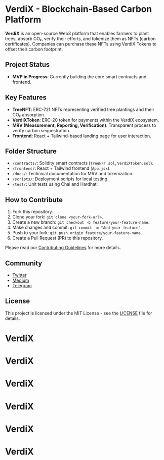# VerdiX - Blockchain-Based Carbon Platform

**VerdiX** is an open-source Web3 platform that enables farmers to plant trees, absorb CO₂, verify their efforts, and tokenize them as NFTs (carbon certificates). Companies can purchase these NFTs using VerdiX Tokens to offset their carbon footprint.

## Project Status
- **MVP in Progress**: Currently building the core smart contracts and frontend.

## Key Features
- **TreeNFT**: ERC-721 NFTs representing verified tree plantings and their CO₂ absorption.
- **VerdiXToken**: ERC-20 token for payments within the VerdiX ecosystem.
- **MRV (Measurement, Reporting, Verification)**: Transparent process to verify carbon sequestration.
- **Frontend**: React + Tailwind-based landing page for user interaction.

## Folder Structure
- `/contracts/`: Solidity smart contracts (`TreeNFT.sol`, `VerdiXToken.sol`).
- `/frontend/`: React + Tailwind frontend (`App.jsx`).
- `/docs/`: Technical documentation for MRV and tokenization.
- `/scripts/`: Deployment scripts for local testing.
- `/test/`: Unit tests using Chai and Hardhat.

## How to Contribute
1. Fork this repository.
2. Clone your fork: `git clone <your-fork-url>`.
3. Create a new branch: `git checkout -b feature/your-feature-name`.
4. Make changes and commit: `git commit -m "Add your feature"`.
5. Push to your fork: `git push origin feature/your-feature-name`.
6. Create a Pull Request (PR) to this repository.

Please read our [Contributing Guidelines](docs/CONTRIBUTING.md) for more details.

## Community
- [Twitter](https://twitter.com/VerdiXProject)
- [Medium](https://medium.com/VerdiX)
- [Telegram](https://t.me/VerdiXCommunity)

## License
This project is licensed under the MIT License - see the [LICENSE](LICENSE) file for details.
# VerdiX
# VerdiX
# VerdiX
# VerdiX
# VerdiX
# VerdiX

